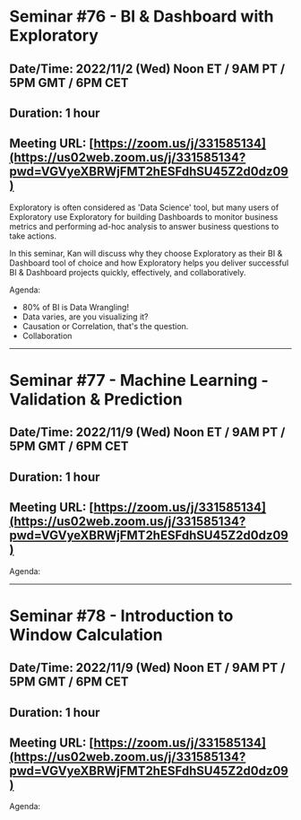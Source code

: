 # Seminar #76 - BI & Dashboard with Exploratory
## Date/Time: 2022/11/2 (Wed) Noon ET / 9AM PT / 5PM GMT / 6PM CET
## Duration: 1 hour
## Meeting URL: [https://zoom.us/j/331585134](https://us02web.zoom.us/j/331585134?pwd=VGVyeXBRWjFMT2hESFdhSU45Z2d0dz09)

Exploratory is often considered as 'Data Science' tool, but many users of Exploratory use Exploratory for building Dashboards to monitor business metrics and performing ad-hoc analysis to answer business questions to take actions.

In this seminar, Kan will discuss why they choose Exploratory as their BI & Dashboard tool of choice and how Exploratory helps you deliver successful BI & Dashboard projects quickly, effectively, and collaboratively.

Agenda:

- 80% of BI is Data Wrangling!
- Data varies, are you visualizing it?
- Causation or Correlation, that's the question.
- Collaboration


----
# Seminar #77 - Machine Learning - Validation & Prediction
## Date/Time: 2022/11/9 (Wed) Noon ET / 9AM PT / 5PM GMT / 6PM CET
## Duration: 1 hour
## Meeting URL: [https://zoom.us/j/331585134](https://us02web.zoom.us/j/331585134?pwd=VGVyeXBRWjFMT2hESFdhSU45Z2d0dz09)

Agenda:

----
# Seminar #78 - Introduction to Window Calculation 
## Date/Time: 2022/11/9 (Wed) Noon ET / 9AM PT / 5PM GMT / 6PM CET
## Duration: 1 hour
## Meeting URL: [https://zoom.us/j/331585134](https://us02web.zoom.us/j/331585134?pwd=VGVyeXBRWjFMT2hESFdhSU45Z2d0dz09)

Agenda:

